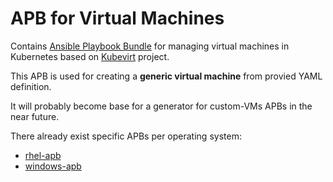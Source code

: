 # APB for Virtual Machines
Contains [Ansible Playbook Bundle](https://github.com/ansibleplaybookbundle) for managing virtual machines in Kubernetes based on [Kubevirt](https://github.com/kubevirt) project.

This APB is used for creating a **generic virtual machine** from provied YAML definition.

It will probably become base for a generator for custom-VMs APBs in the near future.

There already exist specific APBs per operating system:
- [rhel-apb](https://github.com/ansibleplaybookbundle/rhel-apb)
- [windows-apb](https://github.com/ansibleplaybookbundle/windows-apb)


